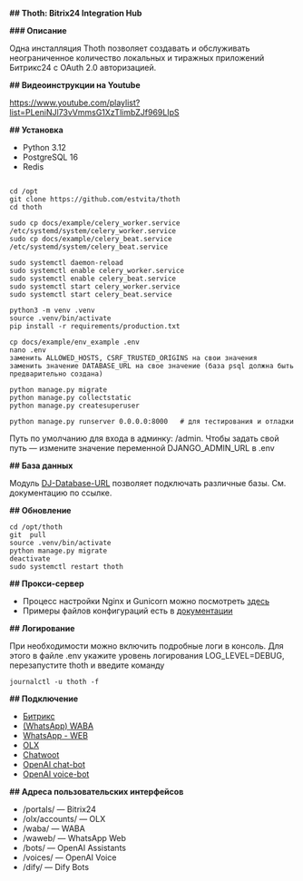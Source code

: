 **## Thoth: Bitrix24 Integration Hub**

**### Описание**

Одна инсталляция Thoth позволяет создавать и обслуживать неограниченное количество локальных и тиражных приложений Битрикс24 с OAuth 2.0 авторизацией.

**## Видеоинструкции на Youtube**

https://www.youtube.com/playlist?list=PLeniNJl73vVmmsG1XzTlimbZJf969LIpS

**## Установка**

+ Python 3.12
+ PostgreSQL 16
+ Redis

```

cd /opt
git clone https://github.com/estvita/thoth
cd thoth

sudo cp docs/example/celery_worker.service /etc/systemd/system/celery_worker.service
sudo cp docs/example/celery_beat.service /etc/systemd/system/celery_beat.service

sudo systemctl daemon-reload
sudo systemctl enable celery_worker.service
sudo systemctl enable celery_beat.service
sudo systemctl start celery_worker.service
sudo systemctl start celery_beat.service

python3 -m venv .venv
source .venv/bin/activate
pip install -r requirements/production.txt

cp docs/example/env_example .env
nano .env
заменить ALLOWED_HOSTS, CSRF_TRUSTED_ORIGINS на свои значения
заменить значение DATABASE_URL на свое значение (база psql должна быть предварительно создана)

python manage.py migrate
python manage.py collectstatic
python manage.py createsuperuser

python manage.py runserver 0.0.0.0:8000   # для тестирования и отладки
```
Путь по умолчанию для входа в админку: /admin. Чтобы задать свой путь — измените значение переменной DJANGO_ADMIN_URL в .env

**## База данных**

Модуль [DJ-Database-URL](https://github.com/jazzband/dj-database-url?tab=readme-ov-file#url-schema) позволяет подключать различные базы. См. документацию по ссылке.


**## Обновление**
```
cd /opt/thoth
git  pull
source .venv/bin/activate
python manage.py migrate
deactivate
sudo systemctl restart thoth
```

**## Прокси-сервер**

+ Процесс настройки Nginx и Gunicorn можно посмотреть [здесь](https://www.digitalocean.com/community/tutorials/how-to-set-up-django-with-postgres-nginx-and-gunicorn-on-ubuntu)
+ Примеры файлов конфигураций есть в [документации](docs/example)

**## Логирование**

При необходимости можно включить подробные логи в консоль. Для этого в файле .env укажите уровень логирования LOG_LEVEL=DEBUG, перезапустите thoth и введите команду

```
journalctl -u thoth -f
```

**## Подключение**

+ [Битрикс](docs/bitrix.ru.md)
+ [(WhatsApp) WABA](docs/waba.md)
+ [WhatsApp - WEB](docs/waweb.md)
+ [OLX](docs/olx.md)
+ [Chatwoot](docs/chatwoot.md)
+ [OpenAI chat-bot](docs/openai_bot.md)
+ [OpenAI voice-bot](docs/openai_voice.md)

**## Адреса пользовательских интерфейсов**

+ /portals/ — Bitrix24
+ /olx/accounts/ — OLX
+ /waba/ — WABA
+ /waweb/ — WhatsApp Web
+ /bots/ — OpenAI Assistants
+ /voices/ — OpenAI Voice
+ /dify/ — Dify Bots